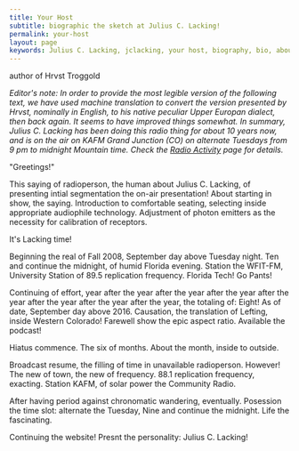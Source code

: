 ```yaml
---
title: Your Host
subtitle: biographic the sketch at Julius C. Lacking!
permalink: your-host
layout: page
keywords: Julius C. Lacking, jclacking, your host, biography, bio, about
---
```


author of Hrvst Troggold

*Editor's note: In order to provide the most legible version of the following text, we have used machine translation to convert the version presented by Hrvst, nominally in English, to his native peculiar Upper Europan dialect, then back again. It seems to have improved things somewhat. In summary, Julius C. Lacking has been doing this radio thing for about 10 years now, and is on the air on KAFM Grand Junction (CO) on alternate Tuesdays from 9 pm to midnight Mountain time. Check the [Radio Activity](pages/radio_activity.md) page for details.*

"Greetings!"

This saying of radioperson, the human about Julius C. Lacking, of presenting intial segmentation the on-air presentation! About starting in show, the saying. Introduction to comfortable seating, selecting inside appropriate audiophile technology. Adjustment of photon emitters as the necessity for calibration of receptors.

It's Lacking time!

Beginning the real of Fall 2008, September day above Tuesday night. Ten and continue the midnight, of humid Florida evening. Station the WFIT-FM, University Station of 89.5 replication frequency. Florida Tech! Go Pants!

Continuing of effort, year after the year after the year after the year after the year after the year after the year after the year, the totaling of: Eight! As of date, September day above 2016. Causation, the translation of Lefting, inside Western Colorado! Farewell show the epic aspect ratio. Available the podcast!

Hiatus commence. The six of months. About the month, inside to outside.

Broadcast resume, the filling of time in unavailable radioperson. However! The new of town, the new of frequency. 88.1 replication frequency, exacting. Station KAFM, of solar power the Community Radio.

After having period against chronomatic wandering, eventually. Posession the time slot: alternate the Tuesday, Nine and continue the midnight. Life the fascinating.

Continuing the website! Presnt the personality: Julius C. Lacking!
